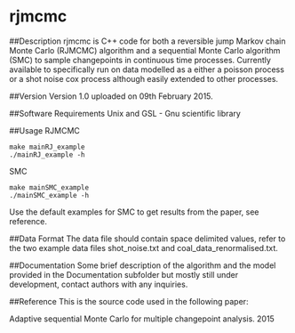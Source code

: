 # rjmcmc

##Description
rjmcmc is C++ code for both a reversible jump Markov chain Monte Carlo (RJMCMC) algorithm and a sequential Monte Carlo algorithm (SMC) to sample changepoints in continuous time processes. Currently available to specifically run on data modelled as a either a poisson process or a shot noise cox process although easily extended to other processes.

##Version
Version 1.0 uploaded on 09th February 2015.

##Software Requirements
Unix and GSL - Gnu scientific library

##Usage
RJMCMC
```
make mainRJ_example
./mainRJ_example -h
```

SMC
```
make mainSMC_example
./mainSMC_example -h
```

Use the default examples for SMC to get results from the paper, see reference.

##Data Format
The data file should contain space delimited values, refer to the two example data files shot_noise.txt and coal_data_renormalised.txt.

##Documentation
Some brief description of the algorithm and the model provided in the Documentation subfolder but mostly still under development, contact authors with any inquiries. 

##Reference
This is the source code used in the following paper:

Adaptive sequential Monte Carlo for multiple changepoint analysis. 2015 
<!-- Turcotte, M. J. M and Heard, N. A. Adaptive sequential Monte Carlo for multiple changepoint analysis. 2015 -->

<!-- ##Licensing
Copyright &copy;  2015. Melissa Turcotte and Nicholas Heard. Released under the MIT License. -->
